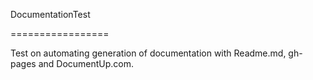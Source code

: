 DocumentationTest

=================



Test on automating generation of documentation with Readme.md, gh-pages and DocumentUp.com.